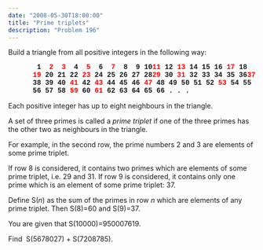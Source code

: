 ```yaml
---
date: "2008-05-30T18:00:00"
title: "Prime triplets"
description: "Problem 196"
---
```


<p>Build a triangle from all positive integers in the following way:</p>
<p style="font-family:'courier new', monospace;font-weight:bold;margin-left:50px;"> 1
 <span style="color:#FF0000;">2</span>  <span style="color:#FF0000;">3</span>
 4  <span style="color:#FF0000;">5</span>  6
 <span style="color:#FF0000;">7</span>  8  9 10<span style="color:#FF0000;">11</span> 12 <span style="color:#FF0000;">13</span> 14 15
16 <span style="color:#FF0000;">17</span> 18 <span style="color:#FF0000;">19</span> 20 21
22 <span style="color:#FF0000;">23</span> 24 25 26 27 28<span style="color:#FF0000;">29</span> 30 <span style="color:#FF0000;">31</span> 32 33 34 35 36<span style="color:#FF0000;">37</span> 38 39 40 <span style="color:#FF0000;">41</span> 42 <span style="color:#FF0000;">43</span> 44 45
46 <span style="color:#FF0000;">47</span> 48 49 50 51 52 <span style="color:#FF0000;">53</span> 54 55
56 57 58 <span style="color:#FF0000;">59</span> 60 <span style="color:#FF0000;">61</span> 62 63 64 65 66
. . .</p>
<p>Each positive integer has up to eight neighbours in the triangle.</p>
<p>A set of three primes is called a <i>prime triplet</i> if one of the three primes has the other two as neighbours in the triangle.</p>
<p>For example, in the second row, the prime numbers 2 and 3 are elements of some prime triplet.</p>
<p>If row 8 is considered, it contains two primes which are elements of some prime triplet, i.e. 29 and 31.
If row 9 is considered, it contains only one prime which is an element of some prime triplet: 37.</p>
<p>Define S(<var>n</var>) as the sum of the primes in row <var>n</var> which are elements of any prime triplet.
Then S(8)=60 and S(9)=37.</p>
<p>You are given that S(10000)=950007619.</p>
<p>Find  S(5678027) + S(7208785).</p>

